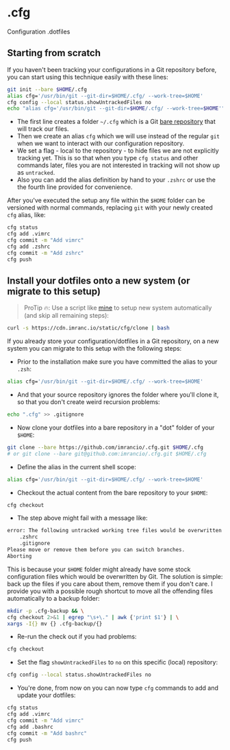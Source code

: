 # .cfg
Configuration .dotfiles

## Starting from scratch

If you haven't been tracking your configurations in a Git repository before, you can start using this technique easily with these lines:

```bash
git init --bare $HOME/.cfg
alias cfg='/usr/bin/git --git-dir=$HOME/.cfg/ --work-tree=$HOME'
cfg config --local status.showUntrackedFiles no
echo "alias cfg='/usr/bin/git --git-dir=$HOME/.cfg/ --work-tree=$HOME'" >> $HOME/.zshrc
```

- The first line creates a folder `~/.cfg` which is a Git [bare repository](https://www.saintsjd.com/2011/01/what-is-a-bare-git-repository/) that will track our files.
- Then we create an alias `cfg` which we will use instead of the regular `git` when we want to interact with our configuration repository.
- We set a flag - local to the repository - to hide files we are not explicitly tracking yet. This is so that when you type `cfg status` and other commands later, files you are not interested in tracking will not show up as `untracked`.
- Also you can add the alias definition by hand to your `.zshrc` or use the the fourth line provided for convenience.

After you've executed the setup any file within the `$HOME` folder can be versioned with normal commands, replacing `git` with your newly created `cfg` alias, like:

```bash
cfg status
cfg add .vimrc
cfg commit -m "Add vimrc"
cfg add .zshrc
cfg commit -m "Add zshrc"
cfg push
```

## Install your dotfiles onto a new system (or migrate to this setup)

> ProTip :fire:: Use a script like [mine](https://cdn.imranc.io/static/cfg/clone) to setup new system automatically (and skip all remaining steps):
```bash
curl -s https://cdn.imranc.io/static/cfg/clone | bash
```

If you already store your configuration/dotfiles in a Git repository, on a new system you can migrate to this setup with the following steps:

- Prior to the installation make sure you have committed the alias to your `.zsh`:

```bash
alias cfg='/usr/bin/git --git-dir=$HOME/.cfg/ --work-tree=$HOME'
```

- And that your source repository ignores the folder where you'll clone it, so that you don't create weird recursion problems:

```bash
echo ".cfg" >> .gitignore
```

- Now clone your dotfiles into a bare repository in a "dot" folder of your `$HOME`:

```bash
git clone --bare https://github.com/imrancio/.cfg.git $HOME/.cfg
# or git clone --bare git@github.com:imrancio/.cfg.git $HOME/.cfg
```

- Define the alias in the current shell scope:

```bash
alias cfg='/usr/bin/git --git-dir=$HOME/.cfg/ --work-tree=$HOME'
```

- Checkout the actual content from the bare repository to your `$HOME`:

```bash
cfg checkout
```

- The step above might fail with a message like:

```bash
error: The following untracked working tree files would be overwritten by checkout:
    .zshrc
    .gitignore
Please move or remove them before you can switch branches.
Aborting
```

This is because your `$HOME` folder might already have some stock configuration files which would be overwritten by Git. The solution is simple: back up the files if you care about them, remove them if you don't care. I provide you with a possible rough shortcut to move all the offending files automatically to a backup folder:

```bash
mkdir -p .cfg-backup && \
cfg checkout 2>&1 | egrep "\s+\." | awk {'print $1'} | \
xargs -I{} mv {} .cfg-backup/{}
```

- Re-run the check out if you had problems:

```bash
cfg checkout
```

- Set the flag `showUntrackedFiles` to `no` on this specific (local) repository:

```bash
cfg config --local status.showUntrackedFiles no
```

- You're done, from now on you can now type `cfg` commands to add and update your dotfiles:

```bash
cfg status
cfg add .vimrc
cfg commit -m "Add vimrc"
cfg add .bashrc
cfg commit -m "Add bashrc"
cfg push
```
